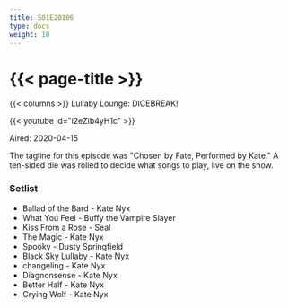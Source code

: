 ```yaml
---
title: S01E20106
type: docs
weight: 18
---
```


# {{< page-title >}}

{{< columns >}}
Lullaby Lounge: DICEBREAK!

{{< youtube id="i2eZib4yH1c" >}}

Aired: 2020-04-15

The tagline for this episode was "Chosen by Fate, Performed by Kate."  A ten-sided die was rolled to decide what songs to play, live on the show.

### Setlist
* Ballad of the Bard - Kate Nyx
* What You Feel - Buffy the Vampire Slayer
* Kiss From a Rose - Seal
* The Magic - Kate Nyx
* Spooky - Dusty Springfield
* Black Sky Lullaby - Kate Nyx
* changeling - Kate Nyx
* Diagnonsense - Kate Nyx
* Better Half - Kate Nyx
* Crying Wolf - Kate Nyx
